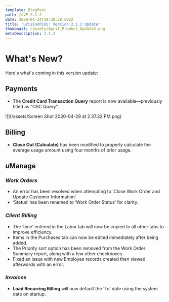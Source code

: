 ```yaml
---
template: BlogPost
path: /uVP-2.1.2
date: 2020-04-24T18:30:28.502Z
title: 'uVisionPLUS: Version 2.1.2 Update'
thumbnail: /assets/April_Product_Update2.png
metaDescription: 2.1.2
---
```

# What's New?

Here's what's coming in this version update:



## Payments

* The **Credit Card Transaction Query** report is now available—previously titled as “OSC Query”.

![](/assets/Screen Shot 2020-04-29 at 2.37.32 PM.png)

## Billing

* **Close Out (Calculate)** has been modified to properly calculate the average usage amount using four months of prior usage.

## *u*Manage

### *Work Orders*

* An error has been resolved when attempting to ‘Close Work Order and Update Customer Information’.
* ‘Status’ has been renamed to ‘Work Order Status’ for clarity.

### *Client Billing*

* The ‘time’ entered in the Labor tab will now be copied to all other tabs to improve efficiency.
* Items in the Purchases tab can now be edited immediately after being added.
* The Priority sort option has been removed from the Work Order Summary report, along with a few other checkboxes.
* Fixed an issue with new Employee records created then viewed afterwards with an error.

### *Invoices*

* **Load Recurring Billing** will now default the ‘To’ date using the system date on startup.
